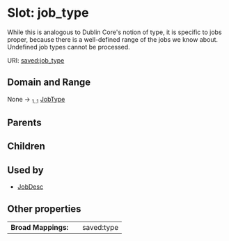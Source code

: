 
# Slot: job_type

While this is analogous to Dublin Core's notion of type, it is specific to jobs proper, because there is a well-defined range of the jobs we know about. Undefined job types cannot be processed.

URI: [saved:job_type](https://marine.gov.scot/metadata/saved/schema/job_type)


## Domain and Range

None &#8594;  <sub>1..1</sub> [JobType](JobType.md)

## Parents


## Children


## Used by

 * [JobDesc](JobDesc.md)

## Other properties

|  |  |  |
| --- | --- | --- |
| **Broad Mappings:** | | saved:type |